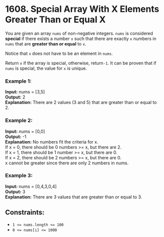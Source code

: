 # 1608. Special Array With X Elements Greater Than or Equal X

You are given an array `nums` of non-negative integers. `nums` is considered **special** if there exists a number `x` such that there are exactly `x` numbers in `nums` that are **greater than or equal** to `x`.

Notice that `x` does not have to be an element in `nums`.

Return `x` if the array is special, otherwise, return`-1`. It can be proven that if `nums` is special, the value for `x` is unique.

### Example 1:
**Input:** nums = [3,5]  
**Output:** 2  
**Explanation:** There are 2 values (3 and 5) that are greater than or equal to 2.

### Example 2:
**Input:** nums = [0,0]  
**Output:** -1  
**Explanation:** No numbers fit the criteria for x.  
If x = 0, there should be 0 numbers >= x, but there are 2.  
If x = 1, there should be 1 number >= x, but there are 0.  
If x = 2, there should be 2 numbers >= x, but there are 0.  
x cannot be greater since there are only 2 numbers in nums.

### Example 3:
**Input:** nums = [0,4,3,0,4]  
**Output:** 3  
**Explanation:** There are 3 values that are greater than or equal to 3.  
 
## Constraints:
- `1 <= nums.length <= 100`
- `0 <= nums[i] <= 1000`